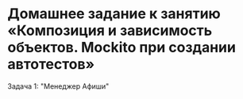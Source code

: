 # Домашнее задание к занятию «Композиция и зависимость объектов. Mockito при создании автотестов»

Задача 1: "Менеджер Афиши"